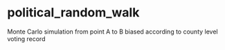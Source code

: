 # political_random_walk
Monte Carlo simulation from point A to B biased according to county level voting record
